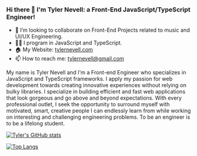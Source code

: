 ### Hi there 👋 I'm Tyler Nevell: a Front-End JavaScript/TypeScript Engineer!

- 👯 I’m looking to collaborate on Front-End Projects related to music and UI/UX Engineering.
- 👨‍💻 I program in JavaScript and TypeScript.
- 🏠 My Website: [tylernevell.com](https://tylernevell.com)
- 📫 How to reach me: [tylernevell@gmail.com](mailto:tylernevell@gmail.com)

My name is Tyler Nevell and I'm a Front-end Engineer who specializes in JavaScript and TypeScript frameworks. I apply my passion for web development towards creating innovative experiences without relying on bulky libraries. I specialize in building efficient and fast web applications that look gorgeous and go above and beyond expectations. With every professional outlet, I seek the opportunity to surround myself with motivated, smart, creative people I can endlessly learn from while working on interesting and challenging engineering problems. To be an engineer is to be a lifelong student.

[![Tyler's GitHub stats](https://github-readme-stats.vercel.app/api?username=tylernevell&show_icons=true&count_private=true&bg_color=30,e96443,904e95&title_color=fff&text_color=fff&icon_color=fff&hide=contribs)](https://github.com/tylernevell?tab=repositories)

[![Top Langs](https://github-readme-stats.vercel.app/api/top-langs/?username=tylernevell&layout=compact&bg_color=30,e96443,904e95&title_color=fff&text_color=fff&icon_color=fff&langs_count=5&hide=c%2B%2B,jupyter%20notebook,python)](https://github.com/tylernevell?tab=repositories)

<!--
**tylernevell/tylernevell** is a ✨ _special_ ✨ repository because its `README.md` (this file) appears on your GitHub profile.


- 🔭 I’m currently working on ...
- 🌱 I’m currently learning ...
- 👯 I’m looking to collaborate on ...
- 🤔 I’m looking for help with ...
- 💬 Ask me about ...
- 📫 How to reach me: ...
- 😄 Pronouns: ...
- ⚡ Fun fact: ...
-->
